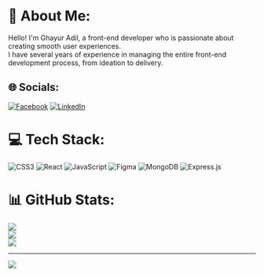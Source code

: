 # 💫 About Me:
Hello! I'm Ghayur Adil, a front-end developer who is passionate about creating smooth user experiences.<br> I have several years of experience in managing the entire front-end development process, from ideation to delivery.


## 🌐 Socials:
[![Facebook](https://img.shields.io/badge/Facebook-%231877F2.svg?logo=Facebook&logoColor=white)](https://facebook.com/https://www.facebook.com/GhayurAdil00/) [![LinkedIn](https://img.shields.io/badge/LinkedIn-%230077B5.svg?logo=linkedin&logoColor=white)](https://linkedin.com/in/https://www.linkedin.com/in/ghayur-adil/) 

# 💻 Tech Stack:
![CSS3](https://img.shields.io/badge/css3-%231572B6.svg?style=for-the-badge&logo=css3&logoColor=white) ![React](https://img.shields.io/badge/react-%2320232a.svg?style=for-the-badge&logo=react&logoColor=%2361DAFB) ![JavaScript](https://img.shields.io/badge/javascript-%23323330.svg?style=for-the-badge&logo=javascript&logoColor=%23F7DF1E) ![Figma](https://img.shields.io/badge/figma-%23F24E1E.svg?style=for-the-badge&logo=figma&logoColor=white) ![MongoDB](https://img.shields.io/badge/MongoDB-%234ea94b.svg?style=for-the-badge&logo=mongodb&logoColor=white) ![Express.js](https://img.shields.io/badge/express.js-%23404d59.svg?style=for-the-badge&logo=express&logoColor=%2361DAFB)
# 📊 GitHub Stats:
![](https://github-readme-stats.vercel.app/api?username=devghayuradil&theme=dark&hide_border=false&include_all_commits=false&count_private=false)<br/>
![](https://github-readme-streak-stats.herokuapp.com/?user=devghayuradil&theme=dark&hide_border=false)<br/>
![](https://github-readme-stats.vercel.app/api/top-langs/?username=devghayuradil&theme=dark&hide_border=false&include_all_commits=false&count_private=false&layout=compact)

---
[![](https://visitcount.itsvg.in/api?id=devghayuradil&icon=0&color=0)](https://visitcount.itsvg.in)

<!-- Proudly created with GPRM ( https://gprm.itsvg.in ) -->
